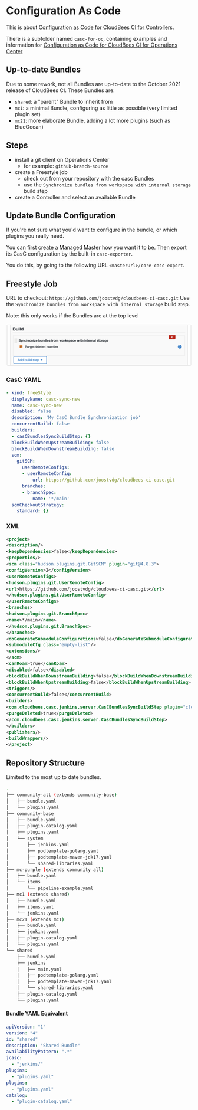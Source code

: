 # Configuration As Code

This is about [Configuration as Code for CloudBees CI for Controllers](https://docs.cloudbees.com/docs/cloudbees-ci/latest/casc-controller/).

There is a subfolder named `casc-for-oc`, containing examples and information for [Configuration as Code for CloudBees CI for Operations Center](https://docs.cloudbees.com/docs/cloudbees-ci/latest/casc-oc/)


## Up-to-date Bundles

Due to some rework, not all Bundles are up-to-date to the October 2021 release of CloudBees CI.
These Bundles are:

* `shared`: a "parent" Bundle to inherit from
* `mc1`: a minimal Bundle, configuring as little as possible (very limited plugin set)
* `mc21`: more elaborate Bundle, adding a lot more plugins (such as BlueOcean)

## Steps

* install a git client on Operations Center
    * for example: `github-branch-source`
* create a Freestyle job
    * check out from your repository with the casc Bundles
    * use the `Synchronize bundles from workspace with internal storage` build step
* create a Controller and select an available Bundle

## Update Bundle Configuration

If you're not sure what you'd want to configure in the bundle, or which plugins you really need.

You can first create a Managed Master how you want it to be. Then export its CasC configuration by the built-in `casc-exporter`.

You do this, by going to the following URL `<masterUrl>/core-casc-export`.

## Freestyle Job

URL to checkout: `https://github.com/joostvdg/cloudbees-ci-casc.git`
Use the `Synchronize bundles from workspace with internal storage` build step.

Note: this only works if the Bundles are at the top level

![CasC Sync Step](casc-sync-step-example.png)

### CasC YAML

```YAML
- kind: freeStyle
  displayName: casc-sync-new
  name: casc-sync-new
  disabled: false
  description: 'My CasC Bundle Synchronization job'
  concurrentBuild: false
  builders:
  - casCBundlesSyncBuildStep: {}
  blockBuildWhenUpstreamBuilding: false
  blockBuildWhenDownstreamBuilding: false
  scm:
    gitSCM:
      userRemoteConfigs:
      - userRemoteConfig:
          url: https://github.com/joostvdg/cloudbees-ci-casc.git
      branches:
      - branchSpec:
          name: '*/main'
  scmCheckoutStrategy:
    standard: {}
```

### XML

```xml
<project>
<description/>
<keepDependencies>false</keepDependencies>
<properties/>
<scm class="hudson.plugins.git.GitSCM" plugin="git@4.8.3">
<configVersion>2</configVersion>
<userRemoteConfigs>
<hudson.plugins.git.UserRemoteConfig>
<url>https://github.com/joostvdg/cloudbees-ci-casc.git</url>
</hudson.plugins.git.UserRemoteConfig>
</userRemoteConfigs>
<branches>
<hudson.plugins.git.BranchSpec>
<name>*/main</name>
</hudson.plugins.git.BranchSpec>
</branches>
<doGenerateSubmoduleConfigurations>false</doGenerateSubmoduleConfigurations>
<submoduleCfg class="empty-list"/>
<extensions/>
</scm>
<canRoam>true</canRoam>
<disabled>false</disabled>
<blockBuildWhenDownstreamBuilding>false</blockBuildWhenDownstreamBuilding>
<blockBuildWhenUpstreamBuilding>false</blockBuildWhenUpstreamBuilding>
<triggers/>
<concurrentBuild>false</concurrentBuild>
<builders>
<com.cloudbees.casc.jenkins.server.CasCBundlesSyncBuildStep plugin="cloudbees-casc-server@1.29">
<purgeDeleted>true</purgeDeleted>
</com.cloudbees.casc.jenkins.server.CasCBundlesSyncBuildStep>
</builders>
<publishers/>
<buildWrappers/>
</project>
```

## Repository Structure

Limited to the most up to date bundles.

```bash
.
├── community-all (extends community-base)
│   ├── bundle.yaml
│   └── plugins.yaml
├── community-base
│   ├── bundle.yaml
│   ├── plugin-catalog.yaml
│   ├── plugins.yaml
│   └── system
│       ├── jenkins.yaml
│       ├── podtemplate-golang.yaml
│       ├── podtemplate-maven-jdk17.yaml
│       └── shared-libraries.yaml
├── mc-purple (extends community all)
│   ├── bundle.yaml
│   └── items
│       └── pipeline-example.yaml
├── mc1 (extends shared)
│   ├── bundle.yaml
│   ├── items.yaml
│   └── jenkins.yaml
├── mc21 (extends mc1)
│   ├── bundle.yaml
│   ├── jenkins.yaml
│   ├── plugin-catalog.yaml
│   └── plugins.yaml
└── shared
    ├── bundle.yaml
    ├── jenkins
    │   ├── main.yaml
    │   ├── podtemplate-golang.yaml
    │   ├── podtemplate-maven-jdk17.yaml
    │   └── shared-libraries.yaml
    ├── plugin-catalog.yaml
    └── plugins.yaml
```

#### Bundle YAML Equivalent

```yaml
apiVersion: "1"
version: "4"
id: "shared"
description: "Shared Bundle"
availabilityPattern: ".*"
jcasc:
  - "jenkins/"
plugins:
  - "plugins.yaml"
plugins:
  - "plugins.yaml"
catalog:
  - "plugin-catalog.yaml"
```
